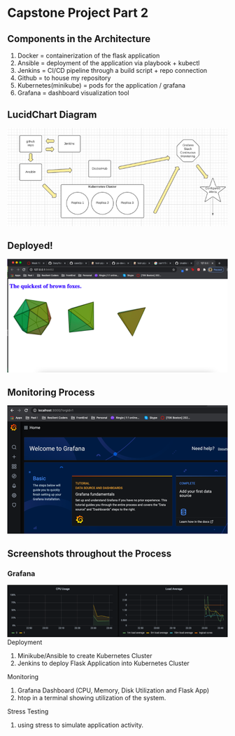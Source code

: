 # Capstone Project Part 2

## Components in the Architecture
1. Docker = containerization of the flask application
2. Ansible = deployment of the application via playbook + kubectl
3. Jenkins = CI/CD pipeline through a build script + repo connection
4. Github = to house my repository
5. Kubernetes(minikube) = pods for the application / grafana
6. Grafana = dashboard visualization tool

## LucidChart Diagram
![alt text](screenshots/lucidchart.png)

## Deployed!
![alt text](/screenshots/deployed_app.png)

## Monitoring Process
![alt text](/screenshots/grafana-welcome-screen.png)

## Screenshots throughout the Process
### Grafana
![alt text](/screenshots/CPU_usage.png)
Deployment
1. Minikube/Ansible to create Kubernetes Cluster
2. Jenkins to deploy Flask Application into Kubernetes Cluster

Monitoring
1. Grafana Dashboard (CPU, Memory, Disk Utilization and Flask App)
2. htop in a terminal showing utilization of the system.

Stress Testing
1. using stress to simulate application activity.